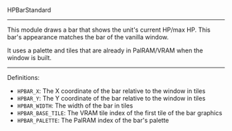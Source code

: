 
HPBarStandard

---

This module draws a bar that shows the unit's current HP/max HP. This bar's appearance matches the bar of the vanilla window.

It uses a palette and tiles that are already in PalRAM/VRAM when the window is built.

---

Definitions:

  * `HPBAR_X`: The X coordinate of the bar relative to the window in tiles
  * `HPBAR_Y`: The Y coordinate of the bar relative to the window in tiles
  * `HPBAR_WIDTH`: The width of the bar in tiles
  * `HPBAR_BASE_TILE`: The VRAM tile index of the first tile of the bar graphics
  * `HPBAR_PALETTE`: The PalRAM index of the bar's palette
